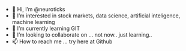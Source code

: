 - 👋 Hi, I’m @neuroticks
- 👀 I’m interested in stock markets, data science, artificial inteligence, machine learning
- 🌱 I’m currently learning GIT
- 💞️ I’m looking to collaborate on ... not now.. just learning..
- 📫 How to reach me ... try here at Github

<!---
neuroticks/neuroticks is a ✨ special ✨ repository because its `README.md` (this file) appears on your GitHub profile.
You can click the Preview link to take a look at your changes.
--->
